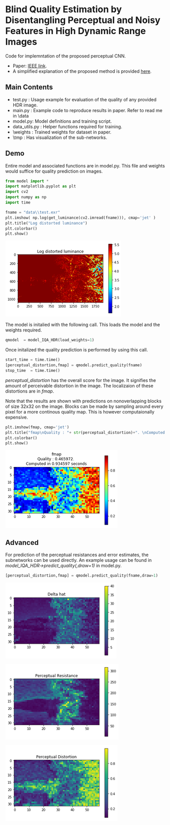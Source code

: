 
# Blind Quality Estimation by Disentangling Perceptual and Noisy Features in High Dynamic Range Images
Code for implemntation of the proposed perceptual CNN. 

* Paper: [IEEE link](http://ieeexplore.ieee.org/document/8123879/).
* A simplified explanation of the proposed method is provided [here](/docs/HDR-PCNN.pdf). 


## Main Contents
* test.py : Usage example for evaluation of the quality of any provided HDR image.
* main.py : Example code to reproduce results in paper. Refer to read me in \data
* model.py: Model definitions and training script.
* data_utils.py : Helper functions required for training.
* \weights : Trained weights for dataset in paper.
* \tmp : Has visualization of the sub-networks. 

## Demo

Entire model and associated functions are in model.py. This file and weights would suffice for quality prediction on images.


```python
from model import *
import matplotlib.pyplot as plt
import cv2
import numpy as np
import time
```


```python
fname = "data\\test.exr"
plt.imshow( np.log(get_luminance(cv2.imread(fname))), cmap='jet' )
plt.title("Log distorted luminance")
plt.colorbar()
plt.show()
```


![png](docs/output_2_0.png)


The model is initalied with the following call. This loads the model and the weights required. 


```python
qmodel  = model_IQA_HDR(load_weights=1)
```

Once initalized the quality prediction is performed by using this call.


```python
start_time = time.time()
[perceptual_distortion,fmap] = qmodel.predict_quality(fname)
stop_time  = time.time()
```

*perceptual_distortion* has the overall score for the image. It signifies the amount of perceivable distortion in the image. The localizaion of these distortions are in *fmap*. 

Note that the results are shown with predictions on nonoverlapping blocks of size 32x32 on the image. Blocks can be made by sampling around every pixel for a more continous quality map. This is however computaionally expensive.


```python
plt.imshow(fmap, cmap='jet')
plt.title("fmap\nQuality : "+ str(perceptual_distortion)+". \nComputed in %f seconds"%((stop_time-start_time)) )
plt.colorbar()
plt.show()
```


![png](docs/output_8_0.png)

## Advanced
For prediction of the perceptual resistances and error estimates, the subnetworks can be used directly. An example usage can be found in *model_IQA_HDR->predict_quality(<name>,draw=1)* in model.py. 


```python
[perceptual_distortion,fmap] = qmodel.predict_quality(fname,draw=1)
```


![png](docs/output_10_0.png)



![png](docs/output_10_1.png)



![png](docs/output_10_2.png)


